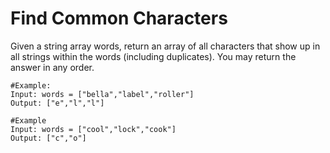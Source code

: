 # Find Common Characters

Given a string array words, return an array of all characters that show up in all strings within the words (including duplicates). You may return the answer in any order.

```
#Example:
Input: words = ["bella","label","roller"]
Output: ["e","l","l"]

#Example
Input: words = ["cool","lock","cook"]
Output: ["c","o"]
```
 